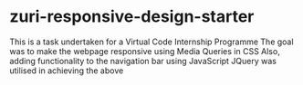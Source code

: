 # zuri-responsive-design-starter
This is a task undertaken for a Virtual Code Internship Programme
The goal was to make the webpage responsive using Media Queries in CSS
Also, adding functionality to the navigation bar using JavaScript
JQuery was utilised in achieving the above
